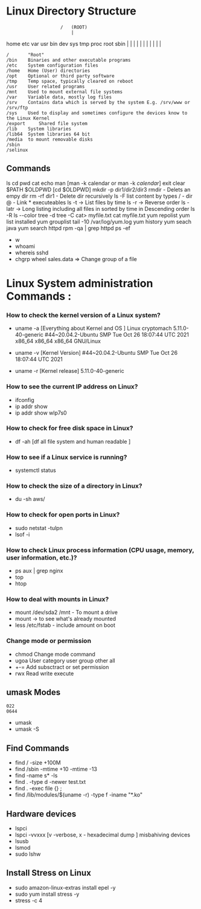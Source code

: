 # Linux Directory Structure 

					    / 	(ROOT)	
                            |
home 	etc 	var 	usr 	bin 	dev 	sys     tmp     proc    root    sbin
  |	  	|	  	|   	|    	|   	|   	|       |       |       |       |
  
  
	/ 		"Root"
	/bin 	Binaries and other executable programs 
	/etc 	System configuration files 
	/home 	Home (User) directories
	/opt 	Optional or third party software
	/tmp 	Temp space, typically cleared on reboot 
	/usr	User related programs 
	/mnt 	Used to mount external file systems 
	/var 	Variable data, mostly log files 
	/srv	Contains data which is served by the system E.g. /srv/www or /srv/ftp 
	/sys	Used to display and sometimes configure the devices know to the Linux Kernel
	/export 	Shared file system 
	/lib 	System libraries 
	/lib64 	System libraries 64 bit 
	/media	to mount removable disks 
	/sbin 
	/selinux 

## Commands
ls 
cd 
pwd 
cat 
echo 
man [man -k calendar or man -k *calendar*]
exit 
clear 
$PATH
$OLDPWD [cd $OLDPWD]
mkdir -p dir1/dir2/dir3
rmdir  - Delets an empy dir
rm -rf dir1  - Delete dir recursively 
ls -F list content by types / - dir @ - Link * executeables 
ls -t -> List files by time 
ls -r -> Reverse order 
ls -latr -> Long listing including all files in sorted by time in Descending order 
ls -R 
ls --color 
tree -d 
tree -C 
cat> myfile.txt
cat myfile.txt 
yum repolist
yum list installed
yum grouplist
tail -10 /var/log/yum.log
yum history
yum seach java
yum search httpd
rpm -qa | grep httpd
ps -ef 
- w
- whoami
- whereis sshd
- chgrp wheel sales.data => Change group of a file 

# Linux System administration Commands : 

### How to check the kernel version of a Linux system?
- uname -a [Everything about Kernel and OS ]
  Linux cryptomach 5.11.0-40-generic #44~20.04.2-Ubuntu SMP Tue Oct 26 18:07:44 UTC 2021 x86_64 x86_64 x86_64 GNU/Linux

- uname -v [Kernel Version]
  #44~20.04.2-Ubuntu SMP Tue Oct 26 18:07:44 UTC 2021

- uname -r [Kernel release]
  5.11.0-40-generic

### How to see the current IP address on Linux?
- ifconfig 
- ip addr show 
- ip addr show wlp7s0

### How to check for free disk space in Linux?
- df -ah [df all file system and human readable ]

### How to see if a Linux service is running?
- systemctl status  

### How to check the size of a directory in Linux?
- du -sh aws/

### How to check for open ports in Linux?
- sudo netstat -tulpn
- lsof -i

### How to check Linux process information (CPU usage, memory, user information, etc.)?
- ps aux | grep nginx 
- top 
- htop 

### How to deal with mounts in Linux?
- mount /dev/sda2 /mnt  - To mount a drive 
- mount -> to see what's already mounted 
- less /etc/fstab - include amount on boot 

### Change mode or permission 
- chmod	Change mode command  
-	ugoa 	User category user group other all 
-	+-= 	Add subsctract or set permission 
-	rwx 	Read write execute 

## umask Modes 
	022
	0644
- umask
- umask -S

## Find Commands 
-	find / -size +100M
-	find /sbin -mtime +10 -mtime -13
-	find -name s* -ls
- find . -type d -newer test.txt
- find . -exec file {} \;
- find /lib/modules/$(uname -r) -type f -iname "*.ko"

## Hardware devices 
- lspci 
- lspci -vvxxx [v -verbose, x - hexadecimal dump ] misbahiving devices 
- lsusb 
- lsmod 
- sudo lshw 

## Install Stress on Linux 
- sudo amazon-linux-extras install epel -y 
- sudo yum install stress -y
- stress -c 4 